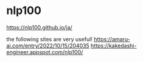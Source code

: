# nlp100

https://nlp100.github.io/ja/

the following sites are very useful!
https://amaru-ai.com/entry/2022/10/15/204035
https://kakedashi-engineer.appspot.com/nlp100/